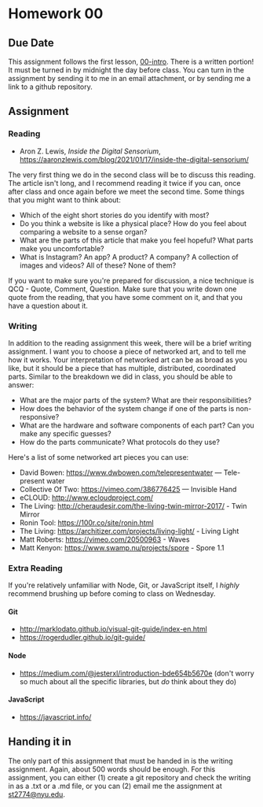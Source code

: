 # Homework 00

## Due Date
This assignment follows the first lesson, [00-intro](../lessons/00-intro/00-intro.md). There is a written portion! It must be turned in by midnight the day before class. You can turn in the assignment by sending it to me in an email attachment, or by sending me a link to a github repository.

## Assignment
### Reading
- Aron Z. Lewis, _Inside the Digital Sensorium_, https://aaronzlewis.com/blog/2021/01/17/inside-the-digital-sensorium/

The very first thing we do in the second class will be to discuss this reading. The article isn't long, and I recommend reading it twice if you can, once after class and once again before we meet the second time. Some things that you might want to think about:

- Which of the eight short stories do you identify with most?
- Do you think a website is like a physical place? How do you feel about comparing a website to a sense organ?
- What are the parts of this article that make you feel hopeful? What parts make you uncomfortable?
- What is Instagram? An app? A product? A company? A collection of images and videos? All of these? None of them?

If you want to make sure you're prepared for discussion, a nice technique is QCQ - Quote, Comment, Question. Make sure that you write down one quote from the reading, that you have some comment on it, and that you have a question about it.

### Writing
In addition to the reading assignment this week, there will be a brief writing assignment. I want you to choose a piece of networked art, and to tell me how it works. Your interpretation of networked art can be as broad as you like, but it should be a piece that has multiple, distributed, coordinated parts. Similar to the breakdown we did in class, you should be able to answer:

- What are the major parts of the system? What are their responsibilities?
- How does the behavior of the system change if one of the parts is non-responsive?
- What are the hardware and software components of each part? Can you make any specific guesses?
- How do the parts communicate? What protocols do they use?

Here's a list of some networked art pieces you can use:
- David Bowen: https://www.dwbowen.com/telepresentwater — Tele-present water
- Collective Of Two: https://vimeo.com/386776425 — Invisible Hand
- eCLOUD: http://www.ecloudproject.com/
- The Living: http://cheraudesir.com/the-living-twin-mirror-2017/ - Twin Mirror
- Ronin Tool: https://100r.co/site/ronin.html
- The Living: https://architizer.com/projects/living-light/ - Living Light
- Matt Roberts: https://vimeo.com/20500963 - Waves
- Matt Kenyon: https://www.swamp.nu/projects/spore - Spore 1.1

### Extra Reading

If you're relatively unfamiliar with Node, Git, or JavaScript itself, I *highly* recommend brushing up before coming to class on Wednesday.

#### Git
- http://marklodato.github.io/visual-git-guide/index-en.html
- https://rogerdudler.github.io/git-guide/

#### Node
- https://medium.com/@jesterxl/introduction-bde654b5670e (don't worry so much about all the specific libraries, but _do_ think about they do)

#### JavaScript
- https://javascript.info/


## Handing it in
The only part of this assignment that must be handed in is the writing assignment. Again, about 500 words should be enough. For this assignment, you can either (1) create a git repository and check the writing in as a .txt or a .md file, or you can (2) email me the assignment at st2774@nyu.edu.
